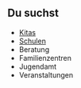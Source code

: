 ## Du suchst

- [Kitas](Kitas/Kitas.md)
- [Schulen](Schulen/Schulen.md)
- Beratung
- Familienzentren
- Jugendamt
- Veranstaltungen
